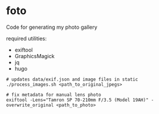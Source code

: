 # foto

Code for generating my photo gallery

required utilities:
- exiftool
- GraphicsMagick
- jq
- hugo

```
# updates data/exif.json and image files in static
./process_images.sh <path_to_original_jpegs>

# fix metadata for manual lens photo
exiftool -Lens="Tamron SP 70-210mm F/3.5 (Model 19AH)" -overwrite_original <path_to_photo>
```
